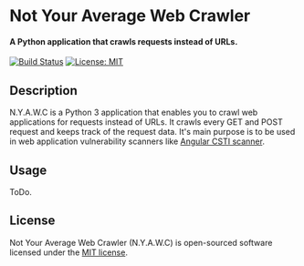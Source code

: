 # Not Your Average Web Crawler
#### A Python application that crawls requests instead of URLs.

[![Build Status](https://travis-ci.com/tijme/not-your-average-web-crawler.svg?token=CRkUqxZ8WNMhxZYQUj18&branch=master)](https://travis-ci.com/tijme/not-your-average-web-crawler)
[![License: MIT](https://img.shields.io/badge/License-MIT-yellow.svg)](LICENSE.md)

## Description
N.Y.A.W.C is a Python 3 application that enables you to crawl web applications for requests instead of URLs. It crawls every GET and POST request and keeps track of the request data. It's main purpose is to be used in web application vulnerability scanners like [Angular CSTI scanner](https://github.com/tijme/angular-csti-scanner).

## Usage
ToDo.

## License

Not Your Average Web Crawler (N.Y.A.W.C) is open-sourced software licensed under the [MIT license](LICENSE.md).
